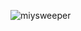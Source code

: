 ![miysweeper](https://github.com/miklos1125/mySweeper/assets/127934692/e72a3f8e-add0-427f-8574-a5fb1a5fa059)


